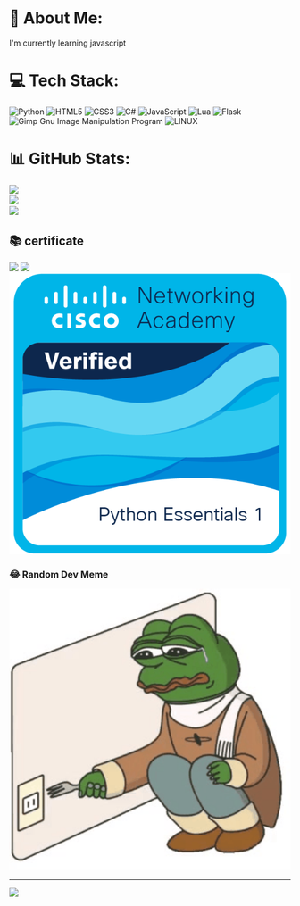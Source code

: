 # 💫 About Me:
I'm currently learning javascript


# 💻 Tech Stack:
![Python](https://img.shields.io/badge/python-3670A0?style=for-the-badge&logo=python&logoColor=ffdd54) ![HTML5](https://img.shields.io/badge/html5-%23E34F26.svg?style=for-the-badge&logo=html5&logoColor=white) ![CSS3](https://img.shields.io/badge/css3-%231572B6.svg?style=for-the-badge&logo=css3&logoColor=white) ![C#](https://img.shields.io/badge/c%23-%23239120.svg?style=for-the-badge&logo=c-sharp&logoColor=white) ![JavaScript](https://img.shields.io/badge/javascript-%23323330.svg?style=for-the-badge&logo=javascript&logoColor=%23F7DF1E) ![Lua](https://img.shields.io/badge/lua-%232C2D72.svg?style=for-the-badge&logo=lua&logoColor=white) ![Flask](https://img.shields.io/badge/flask-%23000.svg?style=for-the-badge&logo=flask&logoColor=white) ![Gimp Gnu Image Manipulation Program](https://img.shields.io/badge/Gimp-657D8B?style=for-the-badge&logo=gimp&logoColor=FFFFFF) ![LINUX](https://img.shields.io/badge/Linux-FCC624?style=for-the-badge&logo=linux&logoColor=black)
# 📊 GitHub Stats:
![](https://github-readme-stats.vercel.app/api?username=m4isv&theme=dark&hide_border=false&include_all_commits=false&count_private=false)<br/>
![](https://github-readme-streak-stats.herokuapp.com/?user=m4isv&theme=dark&hide_border=false)<br/>
![](https://github-readme-stats.vercel.app/api/top-langs/?username=m4isv&theme=dark&hide_border=false&include_all_commits=false&count_private=false&layout=compact)

## 📚 certificate
<img src="https://api2.sololearn.com/v2/certificates/CT-8YFJKOTD/image/png" width="512px"/>

<img src="https://api2.sololearn.com/v2/certificates/CT-9OMOT9QV/image/png" width="512px"/>

<img src="https://raw.githubusercontent.com/m4isv/m4isv/main/python_essentials_1_50.png" width="512px"/>


### 😂 Random Dev Meme
<img src="https://raw.githubusercontent.com/m4isv/m4isv/main/20230429_222022.gif" width="512px"/>

---
[![](https://visitcount.itsvg.in/api?id=m4isv&icon=0&color=0)](https://visitcount.itsvg.in)

<!-- Proudly created with GPRM ( https://gprm.itsvg.in ) -->
